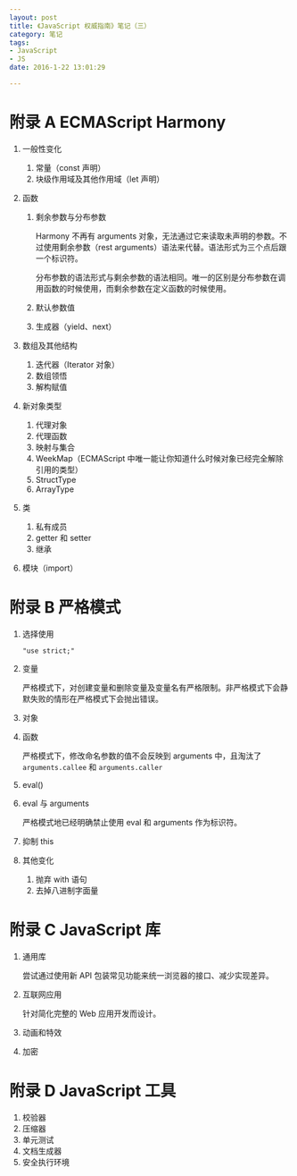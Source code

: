 ```yaml
---
layout: post
title: 《JavaScript 权威指南》笔记（三）
category: 笔记
tags: 
- JavaScript 
- JS 
date: 2016-1-22 13:01:29

---
```


# 附录 A ECMAScript Harmony

1. 一般性变化

	1. 常量（const 声明）
	2. 块级作用域及其他作用域（let 声明）
	
2. 函数

	1. 剩余参数与分布参数
	
		Harmony 不再有 arguments 对象，无法通过它来读取未声明的参数。不过使用剩余参数（rest arguments）语法来代替。语法形式为三个点后跟一个标识符。
		
		分布参数的语法形式与剩余参数的语法相同。唯一的区别是分布参数在调用函数的时候使用，而剩余参数在定义函数的时候使用。
		
	2. 默认参数值
	3. 生成器（yield、next）
	
3. 数组及其他结构

	1. 迭代器（Iterator 对象）
	2. 数组领悟
	3. 解构赋值
	
4. 新对象类型

	1. 代理对象
	2. 代理函数
	3. 映射与集合
	4. WeekMap（ECMAScript 中唯一能让你知道什么时候对象已经完全解除引用的类型）
	5. StructType
	6. ArrayType
	
5. 类

	1. 私有成员
	2. getter 和 setter
	3. 继承
	 
6. 模块（import）

# 附录 B 严格模式

1. 选择使用

	`"use strict;"`
	
2. 变量

	严格模式下，对创建变量和删除变量及变量名有严格限制。非严格模式下会静默失败的情形在严格模式下会抛出错误。
	
3. 对象

4. 函数

	严格模式下，修改命名参数的值不会反映到 arguments 中，且淘汰了 `arguments.callee` 和 `arguments.caller`
	
5. eval()

6. eval 与 arguments

	严格模式地已经明确禁止使用 eval 和 arguments 作为标识符。
	
7. 抑制 this
8. 其他变化

	1. 抛弃 with 语句
	2. 去掉八进制字面量
	
# 附录 C JavaScript 库

1. 通用库

	尝试通过使用新 API 包装常见功能来统一浏览器的接口、减少实现差异。

2. 互联网应用

	针对简化完整的 Web 应用开发而设计。
	
3. 动画和特效
4. 加密

# 附录 D JavaScript 工具

1. 校验器
2. 压缩器
3. 单元测试
4. 文档生成器
5. 安全执行环境







